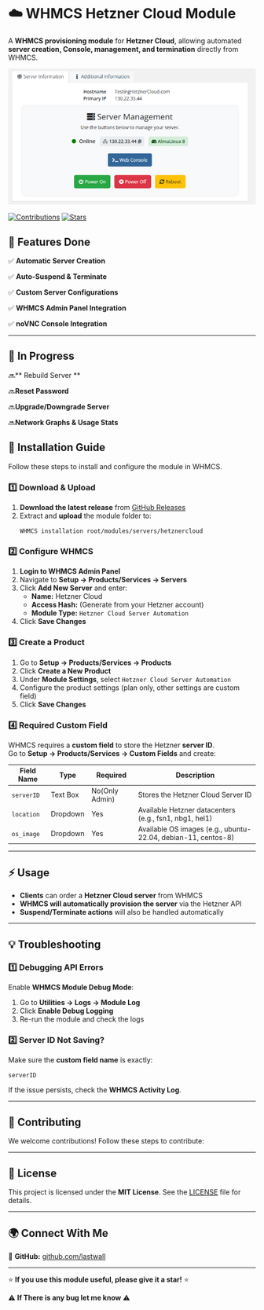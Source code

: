 
# ☁️ WHMCS Hetzner Cloud Module

A **WHMCS provisioning module** for **Hetzner Cloud**, allowing automated **server creation, Console, management, and termination** directly from WHMCS.



![WHMCS Hetzner Cloud Module](modules/servers/hetznercloud/img/screenshot1.PNG)


 [![Contributions](https://img.shields.io/badge/contributions-welcome-brightgreen.svg)](#-contributing)  [![Stars](https://img.shields.io/github/stars/lastwall/whmcs-hetzner-cloud.svg?style=social)](https://github.com/lastwall/whmcs-hetzner-cloud-automation/stargazers)


## **🌟 Features Done**
✅ **Automatic Server Creation**

✅ **Auto-Suspend & Terminate**

✅ **Custom Server Configurations**

✅ **WHMCS Admin Panel Integration**

✅ **noVNC Console Integration**

---
## **🌟 In Progress**
🔜** Rebuild Server **

🔜**Reset Password**

🔜**Upgrade/Downgrade Server**

🔜**Network Graphs & Usage Stats**



## **📖 Installation Guide**
Follow these steps to install and configure the module in WHMCS.

### **1️⃣ Download & Upload**
1. **Download the latest release** from [GitHub Releases](https://github.com/lastwall/whmcs-hetzner-cloud/releases)
2. Extract and **upload** the module folder to:  
   ```
   WHMCS installation root/modules/servers/hetznercloud
   ```

### **2️⃣ Configure WHMCS**
1. **Login to WHMCS Admin Panel**  
2. Navigate to **Setup → Products/Services → Servers**  
3. Click **Add New Server** and enter:  
   - **Name:** Hetzner Cloud  
   - **Access Hash:** (Generate from your Hetzner account)  
   - **Module Type:** `Hetzner Cloud Server Automation`  
4. Click **Save Changes**

### **3️⃣ Create a Product**
1. Go to **Setup → Products/Services → Products**  
2. Click **Create a New Product**  
3. Under **Module Settings**, select `Hetzner Cloud Server Automation`  
4. Configure the product settings (plan only, other settings are custom field)  
5. Click **Save Changes**  

### **4️⃣ Required Custom Field**
WHMCS requires a **custom field** to store the Hetzner **server ID**.  
Go to **Setup → Products/Services → Custom Fields** and create:  

| Field Name | Type | Required | Description |
|------------|------|----------|-------------|
| `serverID` | Text Box | No(Only Admin) | Stores the Hetzner Cloud Server ID |
| `location` | Dropdown | Yes | Available Hetzner datacenters (e.g., fsn1, nbg1, hel1) |
| `os_image` | Dropdown | Yes | Available OS images (e.g., ubuntu-22.04, debian-11, centos-8) |
---

## **⚡ Usage**
- **Clients** can order a **Hetzner Cloud server** from WHMCS  
- **WHMCS will automatically provision the server** via the Hetzner API  
- **Suspend/Terminate actions** will also be handled automatically  

---

## **💡 Troubleshooting**
### **1️⃣ Debugging API Errors**
Enable **WHMCS Module Debug Mode**:  
1. Go to **Utilities → Logs → Module Log**  
2. Click **Enable Debug Logging**  
3. Re-run the module and check the logs  

### **2️⃣ Server ID Not Saving?**
Make sure the **custom field name** is exactly:  
```
serverID
```
If the issue persists, check the **WHMCS Activity Log**.

---

## **📌 Contributing**
We welcome contributions! Follow these steps to contribute:  

---

## **📜 License**
This project is licensed under the **MIT License**. See the [LICENSE](LICENSE) file for details.

---

## **🌍 Connect With Me**

📢 **GitHub:** [github.com/lastwall](https://github.com/lastwall)  


---

⭐ **If you use this module useful, please give it a star!** ⭐

⚠️ **If There is any bug let me know** ⚠️
